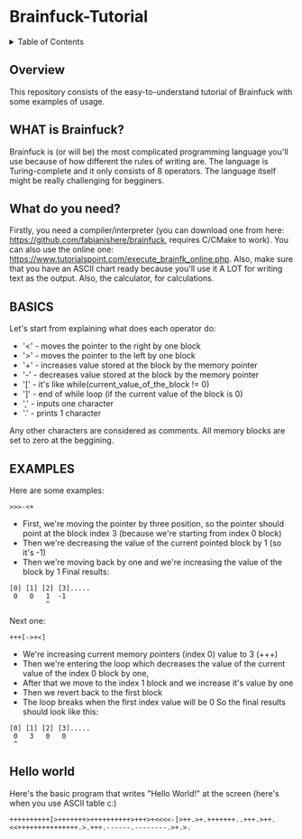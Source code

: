 # Brainfuck-Tutorial
<details>
  <summary>Table of Contents</summary>
  <ol>
    <li>
      <a href="#overview">Overview</a>
      <ul>
        <li><a href="#what_is_brainfuck?">WHAT is Brainfuck?</a></li>
      </ul>
      <ul>
        <li><a href="#what_do_you_need?">What do you need?</a></li>
      </ul>
      <ul>
        <li><a href="#basics">BASICS</a></li>
      </ul>
      <ul>
        <li><a href="#examples">EXAMPLES</a></li>
      </ul>
      <ul>
        <li><a href="hello_world">"Hello world" PROGRAM</a></li>
      </ul>
    </li>
  </ol>
</details>


## Overview
This repository consists of the easy-to-understand tutorial of Brainfuck with some examples of usage.


## WHAT is Brainfuck?
Brainfuck is (or will be) the most complicated programming language you'll use because of how different the rules of writing are. The language is Turing-complete and it only consists of 8 operators. The language itself might be really challenging for begginers.


## What do you need?
Firstly, you need a compiler/interpreter (you can download one from here: https://github.com/fabianishere/brainfuck, requires C/CMake to work). You can also use the online one: https://www.tutorialspoint.com/execute_brainfk_online.php. Also, make sure that you have an ASCII chart ready because you'll use it A LOT for writing text as the output. Also, the calculator, for calculations.


## BASICS
Let's start from explaining what does each operator do:


* '<' - moves the pointer to the right by one block
* '>' - moves the pointer to the left by one block
* '+' - increases value stored at the block by the memory pointer
* '-' - decreases value stored at the block by the memory pointer
* '[' - it's like while(current_value_of_the_block != 0)
* ']' - end of while loop (if the current value of the block is 0)
* ',' - inputs one character
* '.' - prints 1 character

  
Any other characters are considered as comments. All memory blocks are set to zero at the beggining.


## EXAMPLES
Here are some examples:


```
>>>-<+
```


- First, we're moving the pointer by three position, so the pointer should point at the block index 3 (because we're starting from index 0 block)
- Then we're decreasing the value of the current pointed block by 1 (so it's -1)
- Then we're moving back by one and we're increasing the value of the block by 1
Final results:
```
[0] [1] [2] [3].....
 0   0   1  -1
         ^
```

Next one:


```
+++[->+<]
```
- We're increasing current memory pointers (index 0) value to 3 (+++)
- Then we're entering the loop which decreases the value of the current value of the index 0 block by one,
- After that we move to the index 1 block and we increase it's value by one
- Then we revert back to the first block
- The loop breaks when the first index value will be 0
So the final results should look like this: 
```
[0] [1] [2] [3].....
 0   3   0   0
 ^
```
## Hello world
Here's the basic program that writes "Hello World!" at the screen (here's when you use ASCII table c:)


```
++++++++++[>+++++++>++++++++++>+++>+<<<<-]>++.>+.+++++++..+++.>++.<<+++++++++++++++.>.+++.------.--------.>+.>.
```
